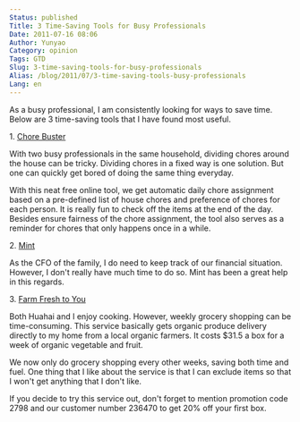 ```yaml
---
Status: published
Title: 3 Time-Saving Tools for Busy Professionals
Date: 2011-07-16 08:06
Author: Yunyao
Category: opinion
Tags: GTD
Slug: 3-time-saving-tools-for-busy-professionals
Alias: /blog/2011/07/3-time-saving-tools-busy-professionals
Lang: en
---
```


As a busy professional, I am consistently looking for ways to save time. Below are 3 time-saving tools that I have found most useful.

1\. [Chore Buster](https://www.chorebuster.net/)

With two busy professionals in the same household, dividing chores around the house can be tricky. Dividing chores in a fixed way is one solution. But one can quickly get bored of doing the same thing everyday.

With this neat free online tool, we get automatic daily chore assignment based on a pre-defined list of house chores and preference of chores for each person. It is really fun to check off the items at the end of the day. Besides ensure fairness of the chore assignment, the tool also serves as a reminder for chores that only happens once in a while.

2\. [Mint](https://www.mint.com/)

As the CFO of the family, I do need to keep track of our financial situation. However, I don't really have much time to do so. Mint has been a great help in this regards.

3\. [Farm Fresh to You](https://www.farmfreshtoyou.com)

Both Huahai and I enjoy cooking. However, weekly grocery shopping can be time-consuming. <span class="st">This service basically gets organic produce delivery directly to my home from a local organic farmers. It costs $31.5 a box for a week of organic vegetable and fruit. </span>

<span class="st">We now only do grocery shopping every other weeks, saving both time and fuel. One thing that I like about the service is that I can exclude items so that I won't get anything that I don't like. </span>

<span class="st">If you decide to try this service out, don't forget to mention promotion code </span><span class="st">2798 and </span><span class="st">our customer number </span>236470 to get 20% off your first box.
